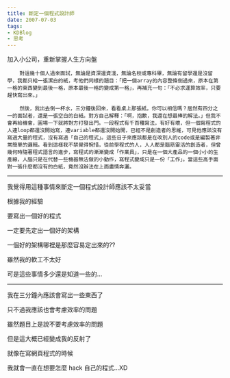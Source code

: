 ```yaml
---
title: 斷定一個程式設計師
date: 2007-07-03
tags:
- KDBlog
- 思考
---
```

加入小公司，重新掌握人生方向盤

```
	對這幾十個人過來面試，無論是資深還資淺，無論名校或專科畢，無論有留學還是沒留學，我都只給一張潔白的紙，考他們同樣的題目：「把一個array的內容整條倒過來，原本在第一格的東西變到最後一格，原本最後一格的變成第一格」，再補充一句：「不必求運算效率，只要趕快寫出來。」

	然後，我出去倒一杯水，三分鐘後回來，看看桌上那張紙。你可以相信嗎？居然有四分之一的面試者，還是一張空白的白紙。對方自己解釋：「啊，抱歉，我還在想最棒的解法。」但我不會再給機會，圓場一下就將對方打發出門。一段程式有千百種寫法，有好有壞，但一個寫程式的人連loop都還沒開始寫，連variable都還沒開始開，已經不是創造者的思維，可見他應該沒有寫過大量的程式，沒有寫過「自己的程式」。這些日子來應該都是在改別人的code或是編製著非常簡單的邏輯。看到這樣我不禁覺得惋惜，從前學程式的人，人人都是腦筋靈活的創造者，但曾幾何時隨著程式語言的進步，寫程式的漸漸變成「作業員」，只是在一個大產品的一個小小的生產線，人腦只是在代替一些機器無法做的小動作，寫程式變成只是一份「工作」。當這些高手面對一張什麼都沒有的白紙，竟然沒辦法在上面盡情奔灑。
```

---

我覺得用這種事情來斷定一個程式設計師應該不太妥當

根據我的經驗

要寫出一個好的程式

一定要先定出一個好的架構

一個好的架構哪裡是那麼容易定出來的??

雖然我的軟工不太好

可是這些事情多少還是知道一些的...

---

我在三分鐘內應該會寫出一些東西了

只不過我應該也會考慮效率的問題

雖然題目上是說不要考慮效率的問題

但是這大概已經變成我的反射了

就像在寫網頁程式的時候

我就會一直在想要怎麼 hack 自己的程式...XD

